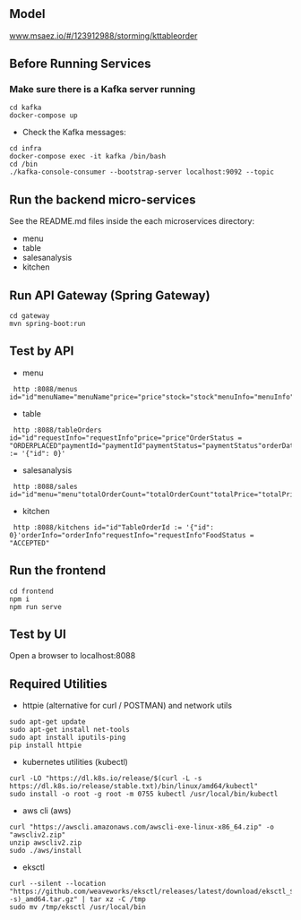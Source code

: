 # 

## Model
www.msaez.io/#/123912988/storming/kttableorder

## Before Running Services
### Make sure there is a Kafka server running
```
cd kafka
docker-compose up
```
- Check the Kafka messages:
```
cd infra
docker-compose exec -it kafka /bin/bash
cd /bin
./kafka-console-consumer --bootstrap-server localhost:9092 --topic
```

## Run the backend micro-services
See the README.md files inside the each microservices directory:

- menu
- table
- salesanalysis
- kitchen


## Run API Gateway (Spring Gateway)
```
cd gateway
mvn spring-boot:run
```

## Test by API
- menu
```
 http :8088/menus id="id"menuName="menuName"price="price"stock="stock"menuInfo="menuInfo"ingredients="ingredients"reviewId="reviewId"
```
- table
```
 http :8088/tableOrders id="id"requestInfo="requestInfo"price="price"OrderStatus = "ORDERPLACED"paymentId="paymentId"paymentStatus="paymentStatus"orderDate="orderDate"MenuIds := '{"id": 0}'
```
- salesanalysis
```
 http :8088/sales id="id"menu="menu"totalOrderCount="totalOrderCount"totalPrice="totalPrice"orderDate="orderDate"
```
- kitchen
```
 http :8088/kitchens id="id"TableOrderId := '{"id": 0}'orderInfo="orderInfo"requestInfo="requestInfo"FoodStatus = "ACCEPTED"
```


## Run the frontend
```
cd frontend
npm i
npm run serve
```

## Test by UI
Open a browser to localhost:8088

## Required Utilities

- httpie (alternative for curl / POSTMAN) and network utils
```
sudo apt-get update
sudo apt-get install net-tools
sudo apt install iputils-ping
pip install httpie
```

- kubernetes utilities (kubectl)
```
curl -LO "https://dl.k8s.io/release/$(curl -L -s https://dl.k8s.io/release/stable.txt)/bin/linux/amd64/kubectl"
sudo install -o root -g root -m 0755 kubectl /usr/local/bin/kubectl
```

- aws cli (aws)
```
curl "https://awscli.amazonaws.com/awscli-exe-linux-x86_64.zip" -o "awscliv2.zip"
unzip awscliv2.zip
sudo ./aws/install
```

- eksctl 
```
curl --silent --location "https://github.com/weaveworks/eksctl/releases/latest/download/eksctl_$(uname -s)_amd64.tar.gz" | tar xz -C /tmp
sudo mv /tmp/eksctl /usr/local/bin
```
